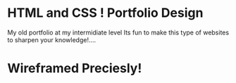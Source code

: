 # HTML and CSS ! Portfolio Design
My old portfolio at my intermidiate level   Its fun to make this type of websites to sharpen your knowledge!....
# Wireframed Preciesly!

